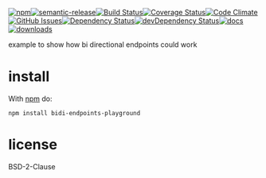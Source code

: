 [![npm](https://img.shields.io/npm/v/bidi-endpoints-playground.svg)](https://www.npmjs.com/package/bidi-endpoints-playground)[![semantic-release](https://img.shields.io/badge/%20%20%F0%9F%93%A6%F0%9F%9A%80-semantic--release-e10079.svg)](https://github.com/Kronos-Integration/bidi-endpoints-playground)[![Build Status](https://secure.travis-ci.org/Kronos-Integration/bidi-endpoints-playground.png)](http://travis-ci.org/Kronos-Integration/bidi-endpoints-playground)[![Coverage Status](https://coveralls.io/repos/Kronos-Integration/bidi-endpoints-playground/badge.svg)](https://coveralls.io/r/Kronos-Integration/bidi-endpoints-playground)[![Code Climate](https://codeclimate.com/github/Kronos-Integration/bidi-endpoints-playground/badges/gpa.svg)](https://codeclimate.com/github/Kronos-Integration/bidi-endpoints-playground)[![GitHub Issues](https://img.shields.io/github/issues/Kronos-Integration/bidi-endpoints-playground.svg?style=flat-square)](https://github.com/Kronos-Integration/bidi-endpoints-playground/issues)[![Dependency Status](https://david-dm.org/Kronos-Integration/bidi-endpoints-playground.svg)](https://david-dm.org/Kronos-Integration/bidi-endpoints-playground)[![devDependency Status](https://david-dm.org/Kronos-Integration/bidi-endpoints-playground/dev-status.svg)](https://david-dm.org/Kronos-Integration/bidi-endpoints-playground#info=devDependencies)[![docs](http://inch-ci.org/github/Kronos-Integration/bidi-endpoints-playground.svg?branch=master)](http://inch-ci.org/github/Kronos-Integration/bidi-endpoints-playground)[![downloads](http://img.shields.io/npm/dm/bidi-endpoints-playground.svg?style=flat-square)](https://npmjs.org/package/bidi-endpoints-playground)

example to show how bi directional endpoints could work

install
=======

With [npm](http://npmjs.org) do:

```
npm install bidi-endpoints-playground
```

license
=======

BSD-2-Clause
